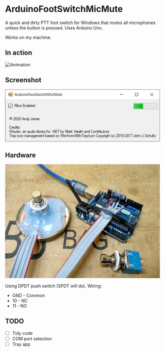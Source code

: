 # ArduinoFootSwitchMicMute

A quick and dirty PTT foot switch for Windows that mutes all microphones unless the button is pressed.  Uses Arduino Uno.

Works on my machine.

## In action
![Animation](/Docs/animation.gif)

## Screenshot
![Screenshot](/Docs/screenshot.png)


## Hardware
![Hardware](/Docs/hardware.png)

Using DPDT push switch (SPDT will do).  Wiring:
* GND - Common
* 10 - NC
* 11 - NO


## TODO
- [ ] Tidy code
- [ ] COM port selection
- [ ] Tray app
